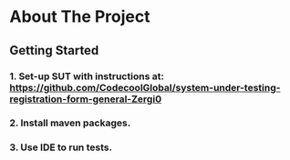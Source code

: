 # About The Project

## Getting Started

### 1. Set-up SUT with instructions at: https://github.com/CodecoolGlobal/system-under-testing-registration-form-general-Zergi0

### 2. Install maven packages.

### 3. Use IDE to run tests.
